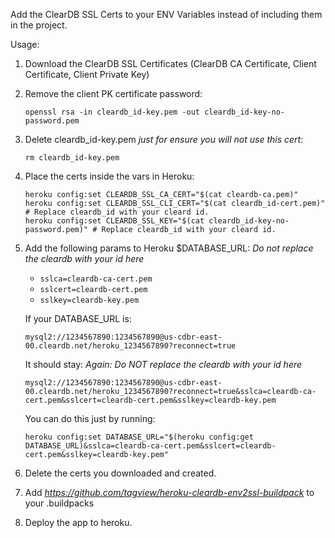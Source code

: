 Add the ClearDB SSL Certs to your ENV Variables instead of including them in the project.

Usage:

1. Download the ClearDB SSL Certificates (ClearDB CA Certificate, Client Certificate, Client Private Key)
2. Remove the client PK certificate password:

   ```
   openssl rsa -in cleardb_id-key.pem -out cleardb_id-key-no-password.pem
   ```
3. Delete cleardb_id-key.pem *just for ensure you will not use this cert*:

   ```
   rm cleardb_id-key.pem
   ```
4. Place the certs inside the vars in Heroku:

   ```
   heroku config:set CLEARDB_SSL_CA_CERT="$(cat cleardb-ca.pem)"
   heroku config:set CLEARDB_SSL_CLI_CERT="$(cat cleardb_id-cert.pem)"       # Replace cleardb_id with your cleard id.
   heroku config:set CLEARDB_SSL_KEY="$(cat cleardb_id-key-no-password.pem)" # Replace cleardb_id with your cleard id.
   ```
5. Add the following params to Heroku $DATABASE_URL:
   *Do not replace the cleardb with your id here*
   - `sslca=cleardb-ca-cert.pem`
   - `sslcert=cleardb-cert.pem`
   - `sslkey=cleardb-key.pem` 
   
   If your DATABASE_URL is:

   ```
   mysql2://1234567890:1234567890@us-cdbr-east-00.cleardb.net/heroku_1234567890?reconnect=true
   ```
   It should stay: 
   *Again: Do NOT replace the cleardb with your id here*

   ```
   mysql2://1234567890:1234567890@us-cdbr-east-00.cleardb.net/heroku_1234567890?reconnect=true&sslca=cleardb-ca-cert.pem&sslcert=cleardb-cert.pem&sslkey=cleardb-key.pem
   ```

   You can do this just by running:

   ```
   heroku config:set DATABASE_URL="$(heroku config:get DATABASE_URL)&sslca=cleardb-ca-cert.pem&sslcert=cleardb-cert.pem&sslkey=cleardb-key.pem"
   ```

5. Delete the certs you downloaded and created.
6. Add *https://github.com/tagview/heroku-cleardb-env2ssl-buildpack* to your .buildpacks
7. Deploy the app to heroku.

